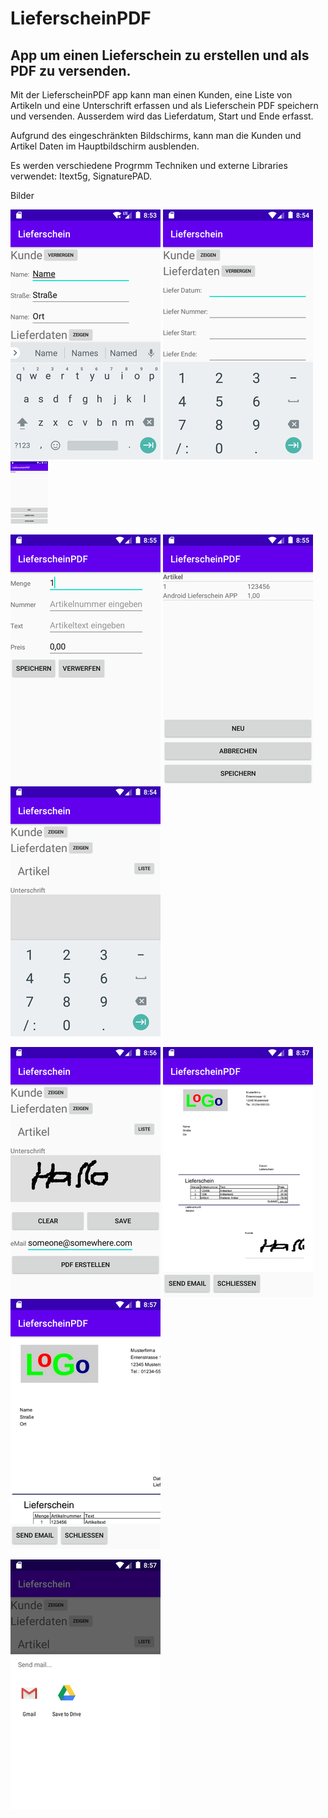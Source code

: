 # LieferscheinPDF

## App um einen Lieferschein zu erstellen und als PDF zu versenden.

Mit der LieferscheinPDF app kann man einen Kunden, eine Liste von Artikeln und eine Unterschrift erfassen und als Lieferschein PDF speichern und versenden. Ausserdem wird das Lieferdatum, Start und Ende erfasst.

Aufgrund des eingeschränkten Bildschirms, kann man die Kunden und Artikel Daten im Hauptbildschirm ausblenden.

Es werden verschiedene Progrmm Techniken und externe Libraries verwendet: Itext5g, SignaturePAD.

Bilder

![Haupt Bildschirm](https://raw.githubusercontent.com/hjgode/LieferscheinPDF/master/doc/main_01.png)
![Haupt Bildschirm 2](https://raw.githubusercontent.com/hjgode/LieferscheinPDF/master/doc/main_02.png)
![Artikel Liste](https://raw.githubusercontent.com/hjgode/LieferscheinPDF/master/doc/artikel-liste_01.png)

![Artikel anlegen](https://raw.githubusercontent.com/hjgode/LieferscheinPDF/master/doc/artikel_neu.png)
![Artikel Liste](https://raw.githubusercontent.com/hjgode/LieferscheinPDF/master/doc/artikelliste_02.png)
![Unterschriftsfeld](https://raw.githubusercontent.com/hjgode/LieferscheinPDF/master/doc/main_signature.png)

![Unterschrift](https://raw.githubusercontent.com/hjgode/LieferscheinPDF/master/doc/main_signed.png)
![PDF Vorschau](https://raw.githubusercontent.com/hjgode/LieferscheinPDF/master/doc/pdf_vorschau.png)
![PDF Vorschau zoomed](https://raw.githubusercontent.com/hjgode/LieferscheinPDF/master/doc/pdf_vorschau_zoomed.png)

![Versenden](https://raw.githubusercontent.com/hjgode/LieferscheinPDF/master/doc/versenden.png)
